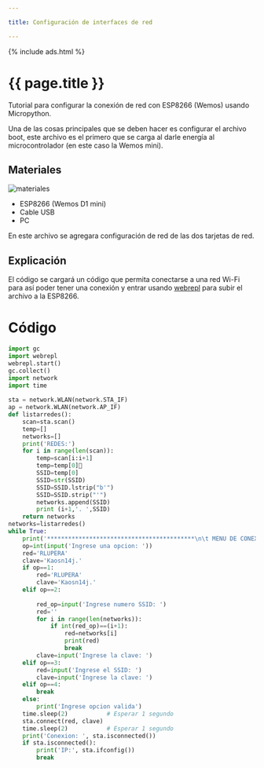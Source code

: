 ```yaml
---

title: Configuración de interfaces de red

---
```


{% include ads.html %}

# {{ page.title }}
Tutorial para configurar la conexión de red con ESP8266 (Wemos) usando Micropython.

Una de las cosas principales que se deben hacer es configurar el archivo boot, este archivo es el primero que se carga al darle energía al microcontrolador (en este caso la Wemos mini).

## Materiales

![materiales](https://i.imgur.com/Ya8KSec.jpg)

- ESP8266 (Wemos D1 mini)
- Cable USB 
- PC

En este archivo se agregara configuración de red de las dos tarjetas de red.

## Explicación 
El código se cargará un código que permita conectarse a una red Wi-Fi para así poder tener una conexión y entrar usando [webrepl](http://micropython.org/webrepl/) para subir el archivo a la ESP8266.

# Código

```python
import gc
import webrepl
webrepl.start()
gc.collect()
import network
import time
           
sta = network.WLAN(network.STA_IF)
ap = network.WLAN(network.AP_IF)
def listarredes():
    scan=sta.scan()
    temp=[]
    networks=[]
    print('REDES:')
    for i in range(len(scan)):
        temp=scan[i:i+1]
        temp=temp[0]
        SSID=temp[0]
        SSID=str(SSID)
        SSID=SSID.lstrip("b'")
        SSID=SSID.strip("'")
        networks.append(SSID)
        print (i+1,'. ',SSID)
    return networks
networks=listarredes()
while True:
    print('******************************************\n\t MENU DE CONEXION\n\t1. Conectarse a casa.\n\t2. Conectarse a otra red.\n\t3. Conectarse a red oculta.\n\t4. Salir.\n******************************************')
    op=int(input('Ingrese una opcion: '))
    red='RLUPERA'
    clave='Kaosn14j.'
    if op==1:
        red='RLUPERA'
        clave='Kaosn14j.'
    elif op==2:
        
        red_op=input('Ingrese numero SSID: ')
        red=''
        for i in range(len(networks)):
            if int(red_op)==(i+1):
                red=networks[i]
                print(red)
                break
        clave=input('Ingrese la clave: ')
    elif op==3:
        red=input('Ingrese el SSID: ')
        clave=input('Ingrese la clave: ')
    elif op==4:
        break
    else:
        print('Ingrese opcion valida')
    time.sleep(2)           # Esperar 1 segundo
    sta.connect(red, clave)
    time.sleep(2)           # Esperar 1 segundo
    print('Conexion: ', sta.isconnected())
    if sta.isconnected():
        print('IP:', sta.ifconfig())
        break
```

